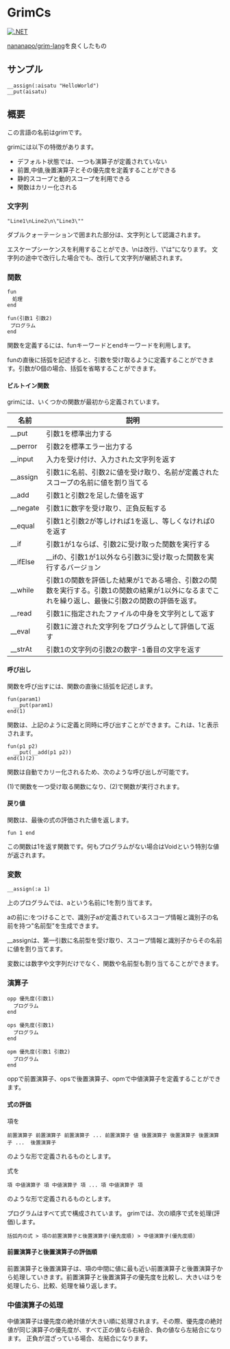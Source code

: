 # GrimCs
 

[![.NET](https://github.com/nananapo/grim-cs/actions/workflows/dotnet.yml/badge.svg)](https://github.com/nananapo/grim-cs/actions/workflows/dotnet.yml)

[nananapo/grim-lang](https://github.com/nananapo/grim-lang)を良くしたもの

## サンプル

```
__assign(:aisatu "HelloWorld")
__put(aisatu)
```

## 概要

この言語の名前はgrimです。

grimには以下の特徴があります。

* デフォルト状態では、一つも演算子が定義されていない
* 前置,中値,後置演算子とその優先度を定義することができる
* 静的スコープと動的スコープを利用できる
* 関数はカリー化される

### 文字列
```
"Line1\nLine2\n\"Line3\""
```
ダブルクォーテーションで囲まれた部分は、文字列として認識されます。

エスケープシーケンスを利用することができ、\\nは改行、\\"は"になります。
文字列の途中で改行した場合でも、改行して文字列が継続されます。

### 関数
```
fun
　処理
end

fun(引数1 引数2)
 プログラム
end
```
関数を定義するには、funキーワードとendキーワードを利用します。

funの直後に括弧を記述すると、引数を受け取るように定義することができます。引数が0個の場合、括弧を省略することができます。

#### ビルトイン関数

grimには、いくつかの関数が最初から定義されています。

| 名前     | 説明                                                         |
| -------- | ------------------------------------------------------------ |
| __put    | 引数1を標準出力する                                          |
| __perror | 引数2を標準エラー出力する                                    |
| __input  | 入力を受け付け、入力された文字列を返す                       |
| __assign | 引数1に名前、引数2に値を受け取り、名前が定義されたスコープの名前に値を割り当てる |
| __add    | 引数1と引数2を足した値を返す                                 |
| __negate | 引数1に数字を受け取り、正負反転する                          |
| __equal  | 引数1と引数2が等しければ1を返し、等しくなければ0を返す       |
| __if     | 引数1が1ならば、引数2に受け取った関数を実行する            |
| __ifElse | __ifの、引数1が1以外なら引数3に受け取った関数を実行するバージョン | 
| __while  | 引数1の関数を評価した結果が1である場合、引数2の関数を実行する。引数1の関数の結果が1以外になるまでこれを繰り返し、最後に引数2の関数の評価を返す。| 
| __read   | 引数1に指定されたファイルの中身を文字列として返す | 
| __eval   | 引数1に渡された文字列をプログラムとして評価して返す | 
| __strAt  | 引数1の文字列の引数2の数字-1番目の文字を返す |

#### 呼び出し

関数を呼び出すには、関数の直後に括弧を記述します。

```
fun(param1)
  __put(param1)
end(1)
```

関数は、上記のように定義と同時に呼び出すことができます。これは、1と表示されます。

```
fun(p1 p2)
  __put(__add(p1 p2))
end(1)(2)
```
関数は自動でカリー化されるため、次のような呼び出しが可能です。

(1)で関数を一つ受け取る関数になり、(2)で関数が実行されます。
#### 戻り値

関数は、最後の式の評価された値を返します。

```
fun 1 end
```

この関数は1を返す関数です。何もプログラムがない場合はVoidという特別な値が返されます。

### 変数

```
__assign(:a 1)
```

上のプログラムでは、aという名前に1を割り当てます。

aの前に:をつけることで、識別子aが定義されているスコープ情報と識別子の名前を持つ\"名前型\"を生成できます。

__assignは、第一引数に名前型を受け取り、スコープ情報と識別子からその名前に値を割り当てます。

変数には数字や文字列だけでなく、関数や名前型も割り当てることができます。

### 演算子

```
opp 優先度(引数1)
  プログラム
end

ops 優先度(引数1)
  プログラム
end

opm 優先度(引数1 引数2)
  プログラム
end
```

oppで前置演算子、opsで後置演算子、opmで中値演算子を定義することができます。

#### 式の評価

項を
```
前置演算子 前置演算子 前置演算子 ... 前置演算子 値 後置演算子 後置演算子 後置演算子 ...  後置演算子
```
のような形で定義されるものとします。

式を
```
項 中値演算子 項 中値演算子 項 ... 項 中値演算子 項
```
のような形で定義されるものとします。

プログラムはすべて式で構成されています。
grimでは、次の順序で式を処理(評価)します。
```
括弧内の式 > 項の前置演算子と後置演算子(優先度順) > 中値演算子(優先度順)
```

#### 前置演算子と後置演算子の評価順

前置演算子と後置演算子は、項の中間に値に最も近い前置演算子と後置演算子から処理していきます。前置演算子と後置演算子の優先度を比較し、大きいほうを処理したら、比較、処理を繰り返します。

### 中値演算子の処理

中値演算子は優先度の絶対値が大きい順に処理されます。その際、優先度の絶対値が同じ演算子の優先度が、すべて正の値なら右結合、負の値なら左結合になります。
正負が混ざっている場合、左結合になります。
